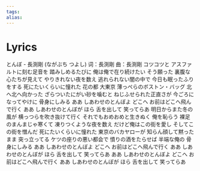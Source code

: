 ```yaml
---
tags: 
alias:
---
```




# Lyrics
とんぼ - 長渕剛 (ながぶち つよし)
词：長渕剛
曲：長渕剛
コツコツと
アスファルトに刻む足音を
踏みしめるたびに
俺は俺で在り続けたい
そう願った
裏腹な心たちが見えて
やりきれない夜を数え
逃れられない闇の中で
今日も眠ったふりをする
死にたいくらいに憧れた
花の都 大東京
薄っぺらのボストン・バッグ
北へ北へ向かった
ざらついたにがい砂を噛むと
ねじふせられた正直さが
今ごろになってやけに
骨身にしみる
ああ
しあわせのとんぼよ どこへ
お前はどこへ飛んで行く
ああ
しあわせのとんぼが ほら
舌を出して 笑ってらあ
明日からまた冬の風が
横っつらを吹き抜けて行く
それでもおめおめと生きぬく
俺を恥らう
裸足のまんまじゃ寒くて
凍りつくような夜を数え
だけど俺はこの街を愛し
そしてこの街を憎んだ
死にたいくらいに憧れた
東京のバカヤローが
知らん顔して黙ったまま
突っ立ってる
ケツの座りの悪い都会で
憤りの酒をたらせば
半端な俺の 骨身にしみる
ああ
しあわせのとんぼよ どこへ
お前はどこへ飛んで行く
ああ
しあわせのとんぼが ほら
舌を出して 笑ってらあ
ああ
しあわせのとんぼよ どこへ
お前はどこへ飛んで行く
ああ
しあわせのとんぼが ほら
舌を出して 笑ってらあ
